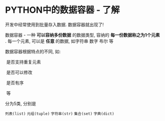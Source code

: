 # PYTHON中的数据容器 - 了解

开发中经常使用到批量存入数据. 数据容器就出现了!

数据容器 - 一种 **可以容纳多份数据** 的数据类型, 容纳的 **每一份数据称之为1个元素** . 每一个元素, 可以是 **任意** 的数据, 如字符串 数字 布尔 等

数据容器根据特点的不同, 如:

​	是否支持重复元素

​	是否可以修改

​	是否有序

​	等

分为5类, 分别是

`列表(list)`	`元组(tuple)`	`字符串(str)`	`集合(set)`	`字典(dict)`


